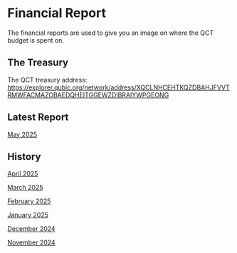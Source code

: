 # Financial Report
The financial reports are used to give you an image on where the QCT budget is spent on.

## The Treasury
The QCT treasury address: 
https://explorer.qubic.org/network/address/XQCLNHCEHTKQZDBAHJFVVTRMWFACMAZOBAEDQHEITGGEWZDIBRAIYWPGEONG

## Latest Report

[May 2025](2025-06-12-may-2025.md)

## History

[April 2025](2025-06-12-april-2025.md)

[March 2025](2025-03-04-march-2025.md)

[February 2025](2025-03-03-february-2025.md)

[January 2025](2025-03-02-january-2025.md)

[December 2024](2025-01-23-december-2024.md)

[November 2024](2024-12-13-november-2024.md)